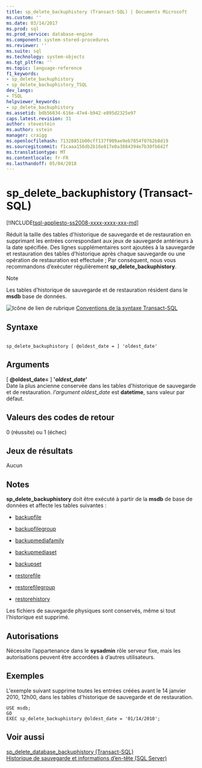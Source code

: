 ```yaml
---
title: sp_delete_backuphistory (Transact-SQL) | Documents Microsoft
ms.custom: ''
ms.date: 03/14/2017
ms.prod: sql
ms.prod_service: database-engine
ms.component: system-stored-procedures
ms.reviewer: ''
ms.suite: sql
ms.technology: system-objects
ms.tgt_pltfrm: ''
ms.topic: language-reference
f1_keywords:
- sp_delete_backuphistory
- sp_delete_backuphistory_TSQL
dev_langs:
- TSQL
helpviewer_keywords:
- sp_delete_backuphistory
ms.assetid: bdb56834-616e-47e4-b942-e895d2325e97
caps.latest.revision: 31
author: stevestein
ms.author: sstein
manager: craigg
ms.openlocfilehash: 71328851b00cff137f909ae9eb7854f0762b8d19
ms.sourcegitcommit: f1caaa156db2b16e817e0a3884394e7b30fb642f
ms.translationtype: MT
ms.contentlocale: fr-FR
ms.lasthandoff: 05/04/2018
---
```

# <a name="spdeletebackuphistory-transact-sql"></a>sp_delete_backuphistory (Transact-SQL)
[!INCLUDE[tsql-appliesto-ss2008-xxxx-xxxx-xxx-md](../../includes/tsql-appliesto-ss2008-xxxx-xxxx-xxx-md.md)]

  Réduit la taille des tables d'historique de sauvegarde et de restauration en supprimant les entrées correspondant aux jeux de sauvegarde antérieurs à la date spécifiée. Des lignes supplémentaires sont ajoutées à la sauvegarde et restauration des tables d’historique après chaque sauvegarde ou une opération de restauration est effectuée ; Par conséquent, nous vous recommandons d’exécuter régulièrement **sp_delete_backuphistory**.  
  
> [!NOTE]  
>  Les tables d’historique de sauvegarde et de restauration résident dans le **msdb** base de données.  
  
 ![Icône de lien de rubrique](../../database-engine/configure-windows/media/topic-link.gif "Icône lien de rubrique") [Conventions de la syntaxe Transact-SQL](../../t-sql/language-elements/transact-sql-syntax-conventions-transact-sql.md)  
  
## <a name="syntax"></a>Syntaxe  
  
```  
  
sp_delete_backuphistory [ @oldest_date = ] 'oldest_date'   
```  
  
## <a name="arguments"></a>Arguments  
 [  **@oldest_date=** ] **'***oldest_date***'**  
 Date la plus ancienne conservée dans les tables d'historique de sauvegarde et de restauration. *l’argument oldest_date* est **datetime**, sans valeur par défaut.  
  
## <a name="return-code-values"></a>Valeurs des codes de retour  
 0 (réussite) ou 1 (échec)  
  
## <a name="result-sets"></a>Jeux de résultats  
 Aucun  
  
## <a name="remarks"></a>Notes  
 **sp_delete_backuphistory** doit être exécuté à partir de la **msdb** de base de données et affecte les tables suivantes :  
  
-   [backupfile](../../relational-databases/system-tables/backupfile-transact-sql.md)  
  
-   [backupfilegroup](../../relational-databases/system-tables/backupfilegroup-transact-sql.md)  
  
-   [backupmediafamily](../../relational-databases/system-tables/backupmediafamily-transact-sql.md)  
  
-   [backupmediaset](../../relational-databases/system-tables/backupmediaset-transact-sql.md)  
  
-   [backupset](../../relational-databases/system-tables/backupset-transact-sql.md)  
  
-   [restorefile](../../relational-databases/system-tables/restorefile-transact-sql.md)  
  
-   [restorefilegroup](../../relational-databases/system-tables/restorefilegroup-transact-sql.md)  
  
-   [restorehistory](../../relational-databases/system-tables/restorehistory-transact-sql.md)  
  
 Les fichiers de sauvegarde physiques sont conservés, même si tout l'historique est supprimé.  
  
## <a name="permissions"></a>Autorisations  
 Nécessite l’appartenance dans le **sysadmin** rôle serveur fixe, mais les autorisations peuvent être accordées à d’autres utilisateurs.  
  
## <a name="examples"></a>Exemples  
 L'exemple suivant supprime toutes les entrées créées avant le 14 janvier 2010, 12h00, dans les tables d'historique de sauvegarde et de restauration.  
  
```  
USE msdb;  
GO  
EXEC sp_delete_backuphistory @oldest_date = '01/14/2010';  
```  
  
## <a name="see-also"></a>Voir aussi  
 [sp_delete_database_backuphistory &#40;Transact-SQL&#41;](../../relational-databases/system-stored-procedures/sp-delete-database-backuphistory-transact-sql.md)   
 [Historique de sauvegarde et informations d’en-tête &#40;SQL Server&#41;](../../relational-databases/backup-restore/backup-history-and-header-information-sql-server.md)  
  
  
